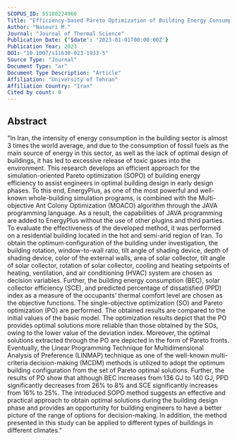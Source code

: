 ```yaml
---
SCOPUS_ID: 85180224960
Title: "Efficiency-based Pareto Optimization of Building Energy Consumption and Thermal Comfort: A Case Study of a Residential Building in Bushehr, Iran"
Author: "Nasouri M."
Journal: "Journal of Thermal Science"
Publication Date: {'$date': '2023-01-01T00:00:00Z'}
Publication Year: 2023
DOI: "10.1007/s11630-023-1933-5"
Source Type: "Journal"
Document Type: "ar"
Document Type Description: "Article"
Affiliation: "University of Tehran"
Affiliation Country: "Iran"
Cited by count: 0
---
```


## Abstract
"In Iran, the intensity of energy consumption in the building sector is almost 3 times the world average, and due to the consumption of fossil fuels as the main source of energy in this sector, as well as the lack of optimal design of buildings, it has led to excessive release of toxic gases into the environment. This research develops an efficient approach for the simulation-oriented Pareto optimization (SOPO) of building energy efficiency to assist engineers in optimal building design in early design phases. To this end, EnergyPlus, as one of the most powerful and well-known whole-building simulation programs, is combined with the Multi-objective Ant Colony Optimization (MOACO) algorithm through the JAVA programming language. As a result, the capabilities of JAVA programming are added to EnergyPlus without the use of other plugins and third parties. To evaluate the effectiveness of the developed method, it was performed on a residential building located in the hot and semi-arid region of Iran. To obtain the optimum configuration of the building under investigation, the building rotation, window-to-wall ratio, tilt angle of shading device, depth of shading device, color of the external walls, area of solar collector, tilt angle of solar collector, rotation of solar collector, cooling and heating setpoints of heating, ventilation, and air conditioning (HVAC) system are chosen as decision variables. Further, the building energy consumption (BEC), solar collector efficiency (SCE), and predicted percentage of dissatisfied (PPD) index as a measure of the occupants’ thermal comfort level are chosen as the objective functions. The single-objective optimization (SO) and Pareto optimization (PO) are performed. The obtained results are compared to the initial values of the basic model. The optimization results depict that the PO provides optimal solutions more reliable than those obtained by the SOs, owing to the lower value of the deviation index. Moreover, the optimal solutions extracted through the PO are depicted in the form of Pareto fronts. Eventually, the Linear Programming Technique for Multidimensional Analysis of Preference (LINMAP) technique as one of the well-known multi-criteria decision-making (MCDM) methods is utilized to adopt the optimum building configuration from the set of Pareto optimal solutions. Further, the results of PO show that although BEC increases from 136 GJ to 140 GJ, PPD significantly decreases from 26% to 8% and SCE significantly increases from 16% to 25%. The introduced SOPO method suggests an effective and practical approach to obtain optimal solutions during the building design phase and provides an opportunity for building engineers to have a better picture of the range of options for decision-making. In addition, the method presented in this study can be applied to different types of buildings in different climates."
